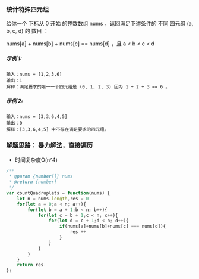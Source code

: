 ### 统计特殊四元组
给你一个 下标从 0 开始 的整数数组 nums ，返回满足下述条件的 不同 四元组 (a, b, c, d) 的 数目 ：

nums[a] + nums[b] + nums[c] == nums[d] ，且
a < b < c < d

##### 示例 1:

    输入：nums = [1,2,3,6]
    输出：1
    解释：满足要求的唯一一个四元组是 (0, 1, 2, 3) 因为 1 + 2 + 3 == 6 。

##### 示例 2:

    输入：nums = [3,3,6,4,5]
    输出：0
    解释：[3,3,6,4,5] 中不存在满足要求的四元组。

### 解题思路： 暴力解法，直接遍历 
- 时间复杂度O(n^4)
```js
/**
 * @param {number[]} nums
 * @return {number}
 */
var countQuadruplets = function(nums) {
    let n = nums.length,res = 0 
    for(let a = 0;a < n; a++){
        for(let b = a + 1;b < n; b++){
            for(let c = b + 1;c < n; c++){
                for(let d = c + 1;d < n; d++){
                    if(nums[a]+nums[b]+nums[c] === nums[d]){
                        res ++ 
                    }
                }
            }
        }
    }
    return res
};
```